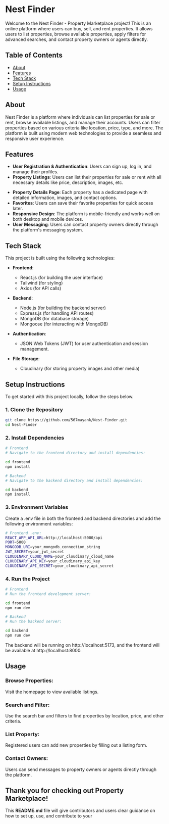 # Nest Finder

Welcome to the Nest Finder - Property Marketplace project! This is an online platform where users can buy, sell, and rent properties. It allows users to list properties, browse available properties, apply filters for advanced searches, and contact property owners or agents directly.

## Table of Contents

- [About](#about)
- [Features](#features)
- [Tech Stack](#tech-stack)
- [Setup Instructions](#setup-instructions)
- [Usage](#usage)

## About

Nest Finder is a platform where individuals can list properties for sale or rent, browse available listings, and manage their accounts. Users can filter properties based on various criteria like location, price, type, and more. The platform is built using modern web technologies to provide a seamless and responsive user experience.

## Features

- **User Registration & Authentication**: Users can sign up, log in, and manage their profiles.
- **Property Listings**: Users can list their properties for sale or rent with all necessary details like price, description, images, etc.
<!-- - **Advanced Search & Filters**: Search properties based on location, price, number of rooms, area, and other criteria. -->
- **Property Details Page**: Each property has a dedicated page with detailed information, images, and contact options.
- **Favorites**: Users can save their favorite properties for quick access later.
- **Responsive Design**: The platform is mobile-friendly and works well on both desktop and mobile devices.
- **User Messaging**: Users can contact property owners directly through the platform's messaging system.

## Tech Stack

This project is built using the following technologies:

- **Frontend**:
  - React.js (for building the user interface)
  - Tailwind (for styling)
  - Axios (for API calls)

- **Backend**:
  - Node.js (for building the backend server)
  - Express.js (for handling API routes)
  - MongoDB (for database storage)
  - Mongoose (for interacting with MongoDB)

- **Authentication**:
  - JSON Web Tokens (JWT) for user authentication and session management.

- **File Storage**:
  - Cloudinary (for storing property images and other media)

<!-- - **Others**:
  - Google Maps API (for property location visualization) -->

## Setup Instructions

To get started with this project locally, follow the steps below.

### 1. Clone the Repository

```bash
git clone https://github.com/567mayank/Nest-Finder.git
cd Nest-Finder
```


### 2. Install Dependencies
```bash
# Frontend
# Navigate to the frontend directory and install dependencies:

cd frontend
npm install

# Backend
# Navigate to the backend directory and install dependencies:

cd backend
npm install
```
### 3. Environment Variables
Create a .env file in both the frontend and backend directories and add the following environment variables:

```bash
# Frontend .env:
REACT_APP_API_URL=http://localhost:5000/api
PORT=5000
MONGODB_URI=your_mongodb_connection_string
JWT_SECRET=your_jwt_secret
CLOUDINARY_CLOUD_NAME=your_cloudinary_cloud_name
CLOUDINARY_API_KEY=your_cloudinary_api_key
CLOUDINARY_API_SECRET=your_cloudinary_api_secret
```

### 4. Run the Project

```bash
# Frontend
# Run the frontend development server:

cd frontend
npm run dev

# Backend
# Run the backend server:

cd backend
npm run dev
```
The backend will be running on http://localhost:5173, and the frontend will be available at http://localhost:8000.


## Usage
### Browse Properties: 
Visit the homepage to view available listings.
### Search and Filter:
Use the search bar and filters to find properties by location, price, and other criteria.
### List Property: 
Registered users can add new properties by filling out a listing form.
### Contact Owners: 
Users can send messages to property owners or agents directly through the platform.


## Thank you for checking out Property Marketplace! 

This **README.md** file will give contributors and users clear guidance on how to set up, use, and contribute to your